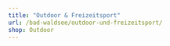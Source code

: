 ```yaml
---
title: "Outdoor & Freizeitsport"
url: /bad-waldsee/outdoor-und-freizeitsport/
shop: Outdoor
---
```

